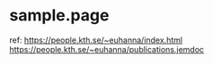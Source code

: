 # sample.page
ref:
https://people.kth.se/~euhanna/index.html
https://people.kth.se/~euhanna/publications.jemdoc
